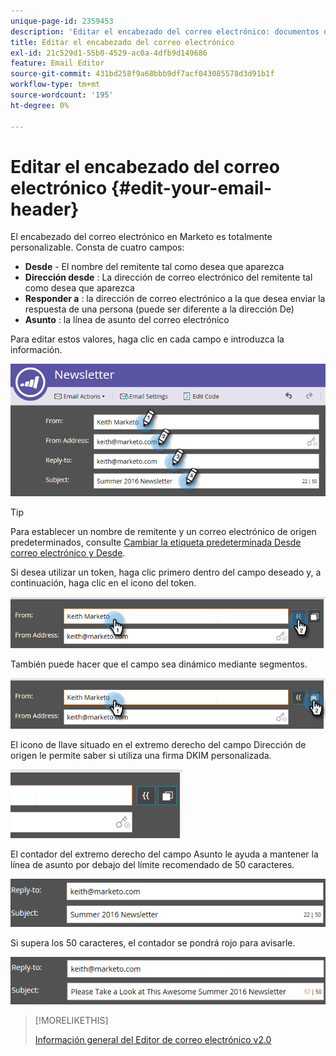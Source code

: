 ```yaml
---
unique-page-id: 2359453
description: 'Editar el encabezado del correo electrónico: documentos de Marketo, documentación del producto'
title: Editar el encabezado del correo electrónico
exl-id: 21c529d1-55b0-4529-ac0a-4dfb9d149686
feature: Email Editor
source-git-commit: 431bd258f9a68bbb9df7acf043085578d3d91b1f
workflow-type: tm+mt
source-wordcount: '195'
ht-degree: 0%

---
```


# Editar el encabezado del correo electrónico {#edit-your-email-header}

El encabezado del correo electrónico en Marketo es totalmente personalizable. Consta de cuatro campos:

* **Desde** - El nombre del remitente tal como desea que aparezca
* **Dirección desde** : La dirección de correo electrónico del remitente tal como desea que aparezca
* **Responder a** : la dirección de correo electrónico a la que desea enviar la respuesta de una persona (puede ser diferente a la dirección De)
* **Asunto** : la línea de asunto del correo electrónico

Para editar estos valores, haga clic en cada campo e introduzca la información.

![](assets/one-3.png)

>[!TIP]
>
>Para establecer un nombre de remitente y un correo electrónico de origen predeterminados, consulte [Cambiar la etiqueta predeterminada Desde correo electrónico y Desde](/help/marketo/product-docs/administration/email-setup/change-the-default-from-email-and-from-label.md).

Si desea utilizar un token, haga clic primero dentro del campo deseado y, a continuación, haga clic en el icono del token.

![](assets/two-3.png)

También puede hacer que el campo sea dinámico mediante segmentos.

![](assets/three-2.png)

El icono de llave situado en el extremo derecho del campo Dirección de origen le permite saber si utiliza una firma DKIM personalizada.

![](assets/four-2.png)

El contador del extremo derecho del campo Asunto le ayuda a mantener la línea de asunto por debajo del límite recomendado de 50 caracteres.

![](assets/five-1.png)

Si supera los 50 caracteres, el contador se pondrá rojo para avisarle.

![](assets/six-1.png)

>[!MORELIKETHIS]
>
>[Información general del Editor de correo electrónico v2.0](/help/marketo/product-docs/email-marketing/general/email-editor-2/email-editor-v2-0-overview.md)
